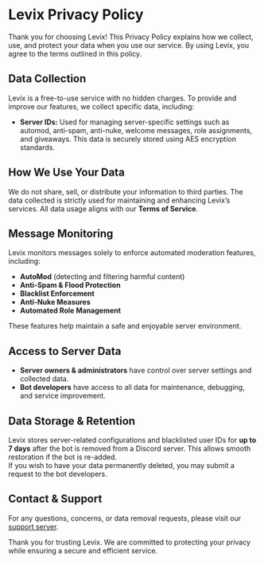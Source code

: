 # Levix Privacy Policy

Thank you for choosing Levix! This Privacy Policy explains how we collect, use, and protect your data when you use our service. By using Levix, you agree to the terms outlined in this policy.

## **Data Collection**
Levix is a free-to-use service with no hidden charges. To provide and improve our features, we collect specific data, including:

- **Server IDs:** Used for managing server-specific settings such as automod, anti-spam, anti-nuke, welcome messages, role assignments, and giveaways. This data is securely stored using AES encryption standards.

## **How We Use Your Data**
We do not share, sell, or distribute your information to third parties. The data collected is strictly used for maintaining and enhancing Levix’s services. All data usage aligns with our **Terms of Service**.

## **Message Monitoring**
Levix monitors messages solely to enforce automated moderation features, including:
- **AutoMod** (detecting and filtering harmful content)
- **Anti-Spam & Flood Protection**
- **Blacklist Enforcement**
- **Anti-Nuke Measures**
- **Automated Role Management**

These features help maintain a safe and enjoyable server environment.

## **Access to Server Data**
- **Server owners & administrators** have control over server settings and collected data.
- **Bot developers** have access to all data for maintenance, debugging, and service improvement.

## **Data Storage & Retention**
Levix stores server-related configurations and blacklisted user IDs for **up to 7 days** after the bot is removed from a Discord server. This allows smooth restoration if the bot is re-added.  
If you wish to have your data permanently deleted, you may submit a request to the bot developers.

## **Contact & Support**
For any questions, concerns, or data removal requests, please visit our [support server](https://discord.gg/invite/hindustani).

Thank you for trusting Levix. We are committed to protecting your privacy while ensuring a secure and efficient service.
